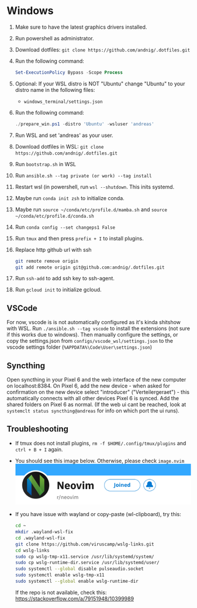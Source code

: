# Windows

1. Make sure to have the latest graphics drivers installed.
2. Run powershell as administrator.
3. Download dotfiles: `git clone https://github.com/andnig/.dotfiles.git`
4. Run the following command:

   ```powershell
   Set-ExecutionPolicy Bypass -Scope Process
   ```

5. Optional: If your WSL distro is NOT "Ubuntu" change "Ubuntu" to your distro
   name in the following files:

   - `windows_terminal/settings.json`

6. Run the following command:

   ```powershell
   ./prepare_win.ps1 -distro 'Ubuntu' -wsluser 'andreas'
   ```

7. Run WSL and set 'andreas' as your user.
8. Download dotfiles in WSL: `git clone https://github.com/andnig/.dotfiles.git`
9. Run `bootstrap.sh` in WSL
10. Run `ansible.sh --tag private (or work) --tag install`
11. Restart wsl (in powershell, run `wsl --shutdown`. This inits systemd.
12. Maybe run `conda init zsh` to initialize conda.
13. Maybe run `source ~/conda/etc/profile.d/mamba.sh` and `source ~/conda/etc/profile.d/conda.sh`
14. Run `conda config --set changeps1 False`
15. Run `tmux` and then press `prefix + I` to install plugins.
16. Replace http github url with ssh

    ```bash
    git remote remove origin
    git add remote origin git@github.com:andnig/.dotfiles.git
    ```

17. Run `ssh-add` to add ssh key to ssh-agent.
18. Run `gcloud init` to initialize gcloud.

## VSCode

For now, vscode is is not automatically configured as it's kinda shitshow with WSL.
Run `./ansible.sh --tag vscode` to install the extensions (not sure if this works
due to windows).
Then manually configure the settings, or copy the settings.json from
`configs/vscode_wsl/settings.json` to the vscode settings folder
(`%APPDATA%\Code\User\settings.json`)

## Syncthing

Open syncthing in your Pixel 6 and the web interface of the new computer on localhost:8384.
On Pixel 6, add the new device - when asked for confirmation on the new device
select "introducer" ("Verteilergeraet") - this automatically connects with all
other devices Pixel 6 is synced.
Add the shared folders on Pixel 6 as normal.
(If the web ui cant be reached, look at `systemclt status syncthing@andreas` for
info on which port the ui runs).

## Troubleshooting

- If tmux does not install plugins, `rm -f $HOME/.config/tmux/plugins` and
  `ctrl + B + I` again.
- You should see this image below. Otherwise, please check `image.nvim`
  ![image](./remote.png)
- If you have issue with wayland or copy-paste (wl-clipboard), try this:

  ```bash
  cd ~
  mkdir .wayland-wsl-fix
  cd .wayland-wsl-fix
  git clone https://github.com/viruscamp/wslg-links.git
  cd wslg-links
  sudo cp wslg-tmp-x11.service /usr/lib/systemd/system/
  sudo cp wslg-runtime-dir.service /usr/lib/systemd/user/
  sudo systemctl --global disable pulseaudio.socket
  sudo systemctl enable wslg-tmp-x11
  sudo systemctl --global enable wslg-runtime-dir
  ```

  If the repo is not available, check this:
  <https://stackoverflow.com/a/79151948/10399989>
